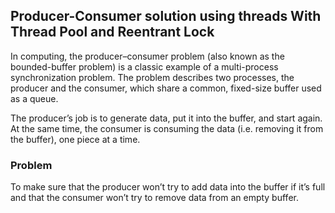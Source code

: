 ## Producer-Consumer solution using threads With Thread Pool and Reentrant Lock

In computing, the producer–consumer problem (also known as the bounded-buffer problem) is a classic example of a multi-process synchronization problem. The problem describes two processes, the producer and the consumer, which share a common, fixed-size buffer used as a queue.

The producer’s job is to generate data, put it into the buffer, and start again.
At the same time, the consumer is consuming the data (i.e. removing it from the buffer), one piece at a time.

### Problem
To make sure that the producer won’t try to add data into the buffer if it’s full and that the consumer won’t try to remove data from an empty buffer.
